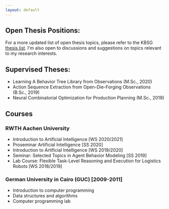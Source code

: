 ```yaml
---
layout: default
---
```


## Open Thesis Positions:

For a more updated list of open thesis topics, please refer to the KBSG [thesis list](https://www.kbsg.rwth-aachen.de/theses/open_theses/). I'm also open to discussions and suggestions on topics relevant to my research interests.

## Supervised Theses:
- Learning A Behavior Tree Library from Observations (M.Sc., 2020)
- Action Sequence Extraction from Open-Die-Forging Observations (B.Sc., 2019)
- Neural Combinatorial Optimization for Production Planning (M.Sc., 2019)

## Courses

### RWTH Aachen University
- Introduction to Artificial Intelligence [WS 2020/2021]
- Proseminar Artificial Intelligence [SS 2020]
- Introduction to Artificial Intelligence [WS 2019/2020]
- Seminar: Selected Topics in Agent Behavior Modeling [SS 2019]
- Lab Course: Flexible Task-Level Reasoning and Execution for Logistics Robots [WS 2018/2019]

### German University in Cairo (GUC) [2009-2011]
- Introduction to computer programming
- Data structures and algorithms
- Computer programming lab
